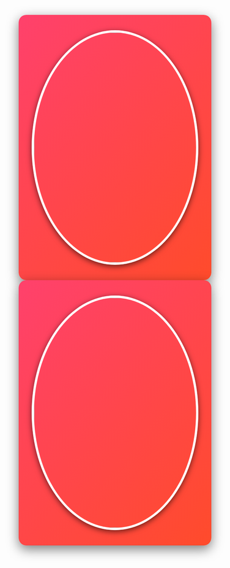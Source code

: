 <div style="display: flex; align-items: center; justify-content: center; flex-direction: column; background: linear-gradient(135deg, #ff416c, #ff4b2b); padding: 40px; border-radius: 20px; box-shadow: 0px 10px 30px rgba(0, 0, 0, 0.5);">
  <img src="http://mazassumnida.wtf/api/v2/generate_badge?boj=wlwogus33" alt="Baekjoon Tier" style="width: 600px; height: auto; border-radius: 50%; border: 6px solid #fff; box-shadow: 0px 4px 15px rgba(0, 0, 0, 0.6);">
  </div>
</div>

<div style="display: flex; align-items: center; justify-content: center; flex-direction: column; background: linear-gradient(135deg, #ff416c, #ff4b2b); padding: 40px; border-radius: 20px; box-shadow: 0px 10px 30px rgba(0, 0, 0, 0.5);">
  <img src="http://mazassumnida.wtf/api/v2/generate_badge?boj=jaehyji" alt="Baekjoon Tier" style="width: 600px; height: auto; border-radius: 50%; border: 6px solid #fff; box-shadow: 0px 4px 15px rgba(0, 0, 0, 0.6);">
  </div>
</div>
